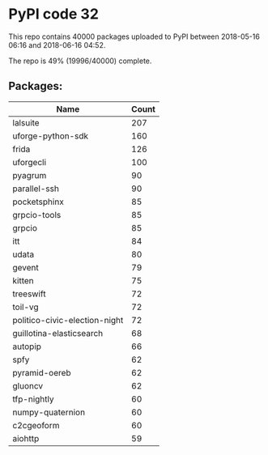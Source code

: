 # PyPI code 32

This repo contains 40000 packages uploaded to PyPI between 
2018-05-16 06:16 and 2018-06-16 04:52.

The repo is 49% (19996/40000) complete.

## Packages:

| Name  | Count |
| ----- | ----- |
| lalsuite | 207 |
| uforge-python-sdk | 160 |
| frida | 126 |
| uforgecli | 100 |
| pyagrum | 90 |
| parallel-ssh | 90 |
| pocketsphinx | 85 |
| grpcio-tools | 85 |
| grpcio | 85 |
| itt | 84 |
| udata | 80 |
| gevent | 79 |
| kitten | 75 |
| treeswift | 72 |
| toil-vg | 72 |
| politico-civic-election-night | 72 |
| guillotina-elasticsearch | 68 |
| autopip | 66 |
| spfy | 62 |
| pyramid-oereb | 62 |
| gluoncv | 62 |
| tfp-nightly | 60 |
| numpy-quaternion | 60 |
| c2cgeoform | 60 |
| aiohttp | 59 |


